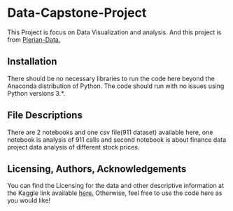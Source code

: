 # Data-Capstone-Project

This Project is focus on Data Visualization and analysis. And this project is from [Pierian-Data.](https://www.pieriandata.com/)

## Installation

There should be no necessary libraries to run the code here beyond the Anaconda distribution of Python. The code should run with no issues using Python versions 3.*.

## File Descriptions

There are 2 notebooks and one csv file(911 dataset) available here, one notebook is analysis of 911 calls and second notebook is about finance data project data analysis of different stock prices.

## Licensing, Authors, Acknowledgements

You can find the Licensing for the data and other descriptive information at the Kaggle link available [here.](https://www.kaggle.com/mchirico/montcoalert) 
Otherwise, feel free to use the code here as you would like!
